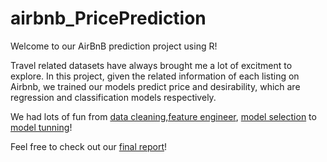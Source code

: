 # airbnb_PricePrediction

Welcome to our AirBnB prediction project using R!

Travel related datasets have always brought me a lot of excitment to explore. In this project, given the related information of each listing on Airbnb, we trained our models predict price and desirability, which are regression and classification models respectively. 

We had lots of fun from [data cleaning,feature engineer](https://github.com/wacero666/airbnb_Prediction/blob/master/Preprocess_EDA.Rmd), [model selection](https://github.com/wacero666/airbnb_Prediction/blob/master/Model_Exploration_review.Rmd) to [model tunning](https://github.com/wacero666/airbnb_Prediction/blob/master/XGboost_model_review.Rmd)!

Feel free to check out our [final report](https://github.com/wacero666/airbnb_Prediction/blob/master/462_final_report.pdf)!



